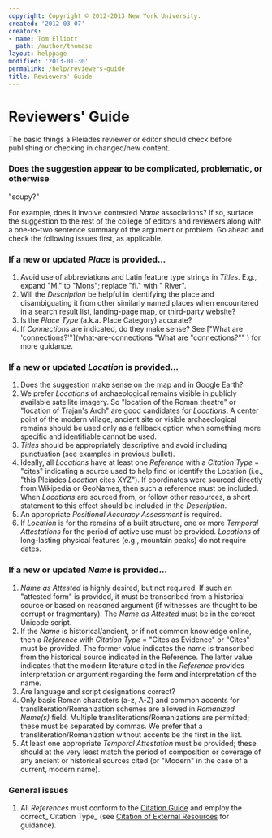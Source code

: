 ```yaml
---
copyright: Copyright © 2012-2013 New York University.
created: '2012-03-07'
creators:
- name: Tom Elliott
  path: /author/thomase
layout: helppage
modified: '2013-01-30'
permalink: /help/reviewers-guide
title: Reviewers' Guide
---
```


#  Reviewers' Guide

The basic things a Pleiades reviewer or editor should check before publishing
or checking in changed/new content.

### Does the suggestion appear to be complicated, problematic, or otherwise
"soupy?"

For example, does it involve contested _Name_ associations? If so, surface the
suggestion to the rest of the college of editors and reviewers along with a
one-to-two sentence summary of the argument or problem. Go ahead and check the
following issues first, as applicable.

### If a new or updated _Place_ is provided...

1. Avoid use of abbreviations and Latin feature type strings in _Titles_. E.g., expand "M." to "Mons"; replace "fl." with " River".
2. Will the _Description_ be helpful in identifying the place and disambiguating it from other similarly named places when encountered in a search result list, landing-page map, or third-party website?
3. Is the _Place Type_ (a.k.a. Place Category) accurate?
4. If _Connections_ are indicated, do they make sense? See ["What are 'connections?'"](what-are-connections "What are "connections?"" ) for more guidance.

### If a new or updated _Location_ is provided...

1. Does the suggestion make sense on the map and in Google Earth?
2. We prefer _Locations_ of archaeological remains visible in publicly available satellite imagery. So "location of the Roman theatre" or "location of Trajan's Arch" are good candidates for _Locations_. A center point of the modern village, ancient site or visible archaeological remains should be used only as a fallback option when something more specific and identifiable cannot be used.
3. _Titles_ should be appropriately descriptive and avoid including punctuation (see examples in previous bullet).
4. Ideally, all _Locations_ have at least one _Reference_ with a _Citation Type_ = "cites" indicating a source used to help find or identify the Location (i.e., "this Pleiades _Location_ cites XYZ"). If coordinates were sourced directly from Wikipedia or GeoNames, then such a reference must be included. When _Locations_ are sourced from, or follow other resources, a short statement to this effect should be included in the _Description_.
5. An appropriate _Positional Accuracy Assessment_ is required.
6. If _Location_ is for the remains of a built structure, one or more _Temporal Attestations_ for the period of active use must be provided. _Locations_ of long-lasting physical features (e.g., mountain peaks) do not require dates.

### If a new or updated _Name_ is provided...

1. _Name as Attested_ is highly desired, but not required. If such an "attested form" is provided, it must be transcribed from a historical source or based on reasoned argument (if witnesses are thought to be corrupt or fragmentary). The _Name as Attested_ must be in the correct Unicode script.
2. If the _Name_ is historical/ancient, or if not common knowledge online, then a _Reference_ with _Citation Type_ = "Cites as Evidence" or "Cites" must be provided. The former value indicates the name is transcribed from the historical source indicated in the Reference. The latter value indicates that the modern literature cited in the _Reference_ provides interpretation or argument regarding the form and interpretation of the name.
3. Are language and script designations correct?
4. Only basic Roman characters (a-z, A-Z) and common accents for transliteration/Romanization schemes are allowed in _Romanized Name(s)_ field. Multiple transliterations/Romanizations are permitted; these must be separated by commas. We prefer that a transliteration/Romanization without accents be the first in the list.
5. At least one appropriate _Temporal Attestation_ must be provided; these should at the very least match the period of composition or coverage of any ancient or historical sources cited (or "Modern" in the case of a current, modern name).

### General issues

1. All _References_ must conform to the [Citation Guide](citation-guide "Citation Guide" ) and employ the correct_ Citation Type_ (see [Citation of External Resources](citation-of-external-resources "Citation of external resources" ) for guidance).
